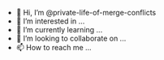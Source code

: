 - 👋 Hi, I’m @private-life-of-merge-conflicts
- 👀 I’m interested in ...
- 🌱 I’m currently learning ...
- 💞️ I’m looking to collaborate on ...
- 📫 How to reach me ...

<!---
private-life-of-merge-conflicts/private-life-of-merge-conflicts is a ✨ special ✨ repository because its `README.md` (this file) appears on your GitHub profile.
You can click the Preview link to take a look at your changes.
--->
